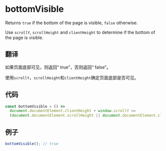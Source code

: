 # bottomVisible

Returns `true` if the bottom of the page is visible, `false` otherwise.

Use `scrollY`, `scrollHeight` and `clientHeight` to determine if the bottom of the page is visible.

## 翻译

如果页面底部可见，则返回“ true”，否则返回“ false”。

使用`scrollY`，`scrollHeight`和`clientHeight`确定页面底部是否可见。

## 代码

```js
const bottomVisible = () =>
  document.documentElement.clientHeight + window.scrollY >=
  (document.documentElement.scrollHeight || document.documentElement.clientHeight);
```

## 例子

```js
bottomVisible(); // true
```
